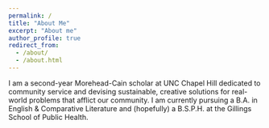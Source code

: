 ```yaml
---
permalink: /
title: "About Me"
excerpt: "About me"
author_profile: true
redirect_from: 
  - /about/
  - /about.html
---
```


I am a second-year Morehead-Cain scholar at UNC Chapel Hill dedicated to community service and devising sustainable, creative solutions for real-world problems that afflict our community. I am currently pursuing a B.A. in English & Comparative Literature and (hopefully) a B.S.P.H. at the Gillings School of Public Health.  
